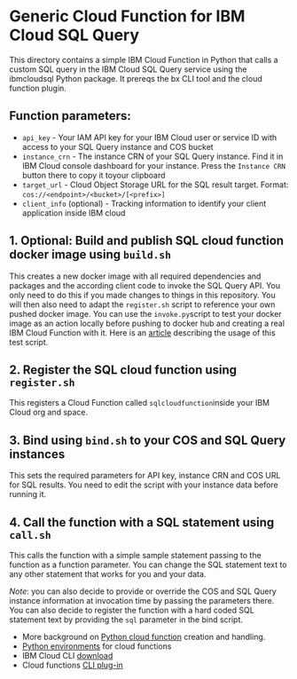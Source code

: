 # Generic Cloud Function for IBM Cloud SQL Query

This directory contains a simple IBM Cloud Function in Python that calls a custom SQL query in the IBM Cloud SQL Query service using the ibmcloudsql Python package. It prereqs the bx CLI tool and the cloud function plugin.

## Function parameters:
  * `api_key` - Your IAM API key for your IBM Cloud user or service ID with access to your SQL Query instance and COS bucket
  * `instance_crn` - The instance CRN of your SQL Query instance. Find it in IBM Cloud console dashboard for your instance. Press the `Instance CRN` button there to copy it toyour clipboard
  * `target_url` - Cloud Object Storage URL for the SQL result target. Format: `cos://<endpoint>/<bucket>/[<prefix>]`
  * `client_info` (optional) - Tracking information to identify your client application inside IBM cloud

## 1. Optional: Build and publish SQL cloud function docker image using `build.sh`
This creates a new docker image with all required dependencies and packages and the according client code to invoke the SQL Query API. You only need to do this if you made changes to things in this repository. You will then also need to adapt the `register.sh` script to reference your own pushed docker image. You can use the `invoke.py`script to test your docker image as an action locally before pushing to docker hub and creating a real IBM Cloud Function with it. Here is an [article](https://medium.com/openwhisk/advanced-debugging-of-openwhisk-actions-518414636932) describing the usage of this test script.

## 2. Register the SQL cloud function using `register.sh`
This registers a Cloud Function called `sqlcloudfunction`inside your IBM Cloud org and space.

## 3. Bind using `bind.sh` to your COS and SQL Query instances
This sets the required parameters for API key, instance CRN and COS URL for SQL results. You need to edit the script with your instance data before running it.

## 4. Call the function with a SQL statement using `call.sh`
This calls the function with a simple sample statement passing to the function as a function parameter. You can change the SQL statement text to any other statement that works for you and your data.

*Note*: you can also decide to provide or override the COS and SQL Query instance information at invocation time by passing the parameters there. You can also decide to register the function with a hard coded SQL statement text by providing the `sql` parameter in the bind script.

 * More background on [Python cloud function](https://console.bluemix.net/docs/openwhisk/openwhisk_actions.html#creating-python-actions) creation and handling.
 * [Python environments](https://console.bluemix.net/docs/openwhisk/openwhisk_reference.html#openwhisk_ref_python_environments) for cloud functions
 * IBM Cloud CLI [download](https://console.bluemix.net/docs/cli/reference/bluemix_cli/download_cli.html#download_install)
 * Cloud functions [CLI plug-in](https://console.bluemix.net/docs/openwhisk/bluemix_cli.html#cloudfunctions_cli)
